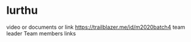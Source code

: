 # lurthu
video or  documents or link 
https://trailblazer.me/id/m2020batch4 team leader
Team members links
